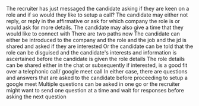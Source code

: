 


The recruiter has just messaged the candidate asking if they are keen on a role and if so would they like to setup a call?
The candidate may either not reply, or reply in the affirmative or ask for which company the role is or would ask for more details. The candidate may also give a time that they would like to connect with
There are two paths now
The candidate can either be introduced to the company and the role and the job and the jd is shared and asked if they are interested
Or the candidate can be told that the role can be disguised and the candidate's interests and information is ascertained before the candidate is given the role details
The role details can be shared either in the chat or subsequently if interested, is a good fit over a telephonic call/ google meet call
In either case, there are questions and answers that are asked to the candidate before proceeding to setup a google meet
Multiple questions can be asked in one go or the recruiter might want to send one question at a time and wait for responses before asking the next question